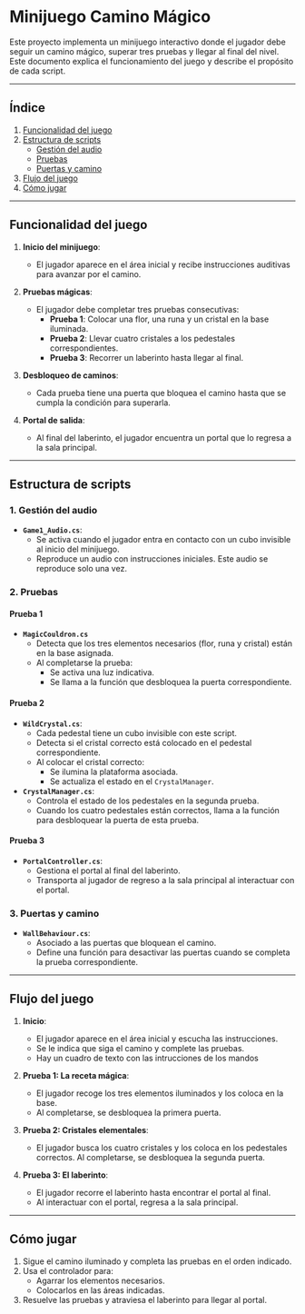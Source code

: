 # Minijuego Camino Mágico

Este proyecto implementa un minijuego interactivo donde el jugador debe seguir un camino mágico, superar tres pruebas y llegar al final del nivel. Este documento explica el funcionamiento del juego y describe el propósito de cada script.

---

## Índice

1. [Funcionalidad del juego](#funcionalidad-del-juego)
2. [Estructura de scripts](#estructura-de-scripts)
    - [Gestión del audio](#gestión-del-audio)
    - [Pruebas](#pruebas)
    - [Puertas y camino](#puertas-y-camino)
3. [Flujo del juego](#flujo-del-juego)
4. [Cómo jugar](#cómo-jugar)

---

## Funcionalidad del juego <div id="funcionalidad-del-juego"/>

1. **Inicio del minijuego**:
   - El jugador aparece en el área inicial y recibe instrucciones auditivas para avanzar por el camino.

2. **Pruebas mágicas**:
   - El jugador debe completar tres pruebas consecutivas:
     - **Prueba 1**: Colocar una flor, una runa y un cristal en la base iluminada.
     - **Prueba 2**: Llevar cuatro cristales a los pedestales correspondientes.
     - **Prueba 3**: Recorrer un laberinto hasta llegar al final.

3. **Desbloqueo de caminos**:
   - Cada prueba tiene una puerta que bloquea el camino hasta que se cumpla la condición para superarla.

4. **Portal de salida**:
   - Al final del laberinto, el jugador encuentra un portal que lo regresa a la sala principal.

---

## Estructura de scripts <div id="estructura-de-scripts"/>

### 1. Gestión del audio <div id="gestión-del-audio"/>

- **`Game1_Audio.cs`**:
  - Se activa cuando el jugador entra en contacto con un cubo invisible al inicio del minijuego.
  - Reproduce un audio con instrucciones iniciales. Este audio se reproduce solo una vez.

### 2. Pruebas <div id="pruebas"/>
#### Prueba 1
- **`MagicCouldron.cs`**
  - Detecta que los tres elementos necesarios (flor, runa y cristal) están en la base asignada.
  - Al completarse la prueba:
    - Se activa una luz indicativa.
    - Se llama a la función que desbloquea la puerta correspondiente.
#### Prueba 2
- **`WildCrystal.cs`**:
  - Cada pedestal tiene un cubo invisible con este script.
  - Detecta si el cristal correcto está colocado en el pedestal correspondiente.
  - Al colocar el cristal correcto:
    - Se ilumina la plataforma asociada.
    - Se actualiza el estado en el `CrystalManager`.
- **`CrystalManager.cs`**:
  - Controla el estado de los pedestales en la segunda prueba.
  - Cuando los cuatro pedestales están correctos, llama a la función para desbloquear la puerta de esta prueba.

#### Prueba 3 
- **`PortalController.cs`**:
  - Gestiona el portal al final del laberinto.
  - Transporta al jugador de regreso a la sala principal al interactuar con el portal.

### 3. Puertas y camino <div id="puertas-y-camino"/>
- **`WallBehaviour.cs`**:
  - Asociado a las puertas que bloquean el camino.
  - Define una función para desactivar las puertas cuando se completa la prueba correspondiente.

---

## Flujo del juego <div id="flujo-del-juego"/>

1. **Inicio**:
   - El jugador aparece en el área inicial y escucha las instrucciones.
   - Se le indica que siga el camino y complete las pruebas.
   - Hay un cuadro de texto con las intrucciones de los mandos
   
2. **Prueba 1: La receta mágica**:
   - El jugador recoge los tres elementos iluminados y los coloca en la base.
   - Al completarse, se desbloquea la primera puerta.

3. **Prueba 2: Cristales elementales**:
   - El jugador busca los cuatro cristales y los coloca en los pedestales correctos.
   Al completarse, se desbloquea la segunda puerta.

4. **Prueba 3: El laberinto**:
   - El jugador recorre el laberinto hasta encontrar el portal al final.
   - Al interactuar con el portal, regresa a la sala principal.

---

## Cómo jugar <div id="cómo-jugar"/>

1. Sigue el camino iluminado y completa las pruebas en el orden indicado.
2. Usa el controlador para:
   - Agarrar los elementos necesarios.
   - Colocarlos en las áreas indicadas.
3. Resuelve las pruebas y atraviesa el laberinto para llegar al portal.
